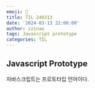 ```yaml
---
emoji: 📕
title: TIL 240313
date: '2024-03-13 22:00:00'
author: zzinao
tags: Javascript prototype
categories: TIL
---
```


## Javascript Prototype

자바스크립트는 프로토타입 언어이다.
